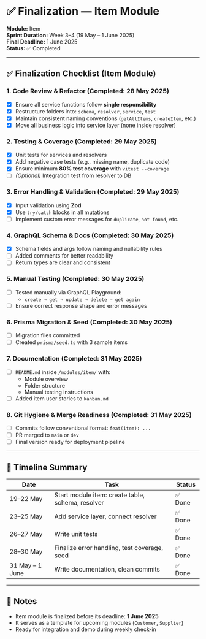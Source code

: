 # ✅ Finalization — Item Module

**Module:** Item  
**Sprint Duration:** Week 3–4 (19 May – 1 June 2025)  
**Final Deadline:** 1 June 2025  
**Status:** ✅ Completed

---

## ✅ Finalization Checklist (Item Module)

### 1. Code Review & Refactor (Completed: 28 May 2025)

- [x] Ensure all service functions follow **single responsibility**
- [x] Restructure folders into: `schema`, `resolver`, `service`, `test`
- [x] Maintain consistent naming conventions (`getAllItems`, `createItem`, etc.)
- [x] Move all business logic into service layer (none inside resolver)

### 2. Testing & Coverage (Completed: 29 May 2025)

- [x] Unit tests for services and resolvers
- [x] Add negative case tests (e.g., missing name, duplicate code)
- [x] Ensure minimum **80% test coverage** with `vitest --coverage`
- [ ] _(Optional)_ Integration test from resolver to DB

### 3. Error Handling & Validation (Completed: 29 May 2025)

- [x] Input validation using **Zod**
- [x] Use `try/catch` blocks in all mutations
- [ ] Implement custom error messages for `duplicate`, `not found`, etc.

### 4. GraphQL Schema & Docs (Completed: 30 May 2025)

- [x] Schema fields and args follow naming and nullability rules
- [ ] Added comments for better readability
- [ ] Return types are clear and consistent

### 5. Manual Testing (Completed: 30 May 2025)

- [ ] Tested manually via GraphQL Playground:
  - `create → get → update → delete → get again`
- [ ] Ensure correct response shape and error messages

### 6. Prisma Migration & Seed (Completed: 30 May 2025)

- [ ] Migration files committed
- [ ] Created `prisma/seed.ts` with 3 sample items

### 7. Documentation (Completed: 31 May 2025)

- [ ] `README.md` inside `/modules/item/` with:
  - Module overview
  - Folder structure
  - Manual testing instructions
- [ ] Added item user stories to `kanban.md`

### 8. Git Hygiene & Merge Readiness (Completed: 31 May 2025)

- [ ] Commits follow conventional format: `feat(item): ...`
- [ ] PR merged to `main` or `dev`
- [ ] Final version ready for deployment pipeline

---

## 📌 Timeline Summary

| Date            | Task                                              | Status  |
| --------------- | ------------------------------------------------- | ------- |
| 19–22 May       | Start module item: create table, schema, resolver | ✅ Done |
| 23–25 May       | Add service layer, connect resolver               | ✅ Done |
| 26–27 May       | Write unit tests                                  | ✅ Done |
| 28–30 May       | Finalize error handling, test coverage, seed      | ✅ Done |
| 31 May – 1 June | Write documentation, clean commits                | ✅ Done |

---

## 📎 Notes

- Item module is finalized before its deadline: **1 June 2025**
- It serves as a template for upcoming modules (`Customer`, `Supplier`)
- Ready for integration and demo during weekly check-in
